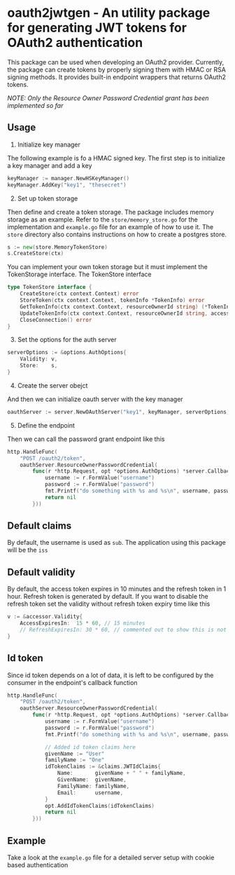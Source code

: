 # oauth2jwtgen - An utility package for generating JWT tokens for OAuth2 authentication

This package can be used when developing an OAuth2 provider. Currently, the package can create tokens by properly signing them with HMAC or RSA signing methods. It provides built-in endpoint wrappers that returns OAuth2 tokens.

*NOTE: Only the Resource Owner Password Credential grant has been implemented so far*

## Usage

1. Initialize key manager

The following example is fo a HMAC signed key. The first step is to initialize a key manager and add a key

```go
keyManager := manager.NewHSKeyManager()
keyManager.AddKey("key1", "thesecret")
```

2. Set up token storage

Then define and create a token storage. The package includes memory storage as an example. Refer to the `store/memory_store.go` for the implementation and `example.go` file for an example of how to use it. The `store` directory also contains instructions on how to create a postgres store.

```go
s := new(store.MemoryTokenStore)
s.CreateStore(ctx)
```

You can implement your own token storage but it must implement the TokenStorage interface. The TokenStore interface

```go
type TokenStore interface {
	CreateStore(ctx context.Context) error
	StoreToken(ctx context.Context, tokenInfo *TokenInfo) error
	GetTokenInfo(ctx context.Context, resourceOwnerId string) (*TokenInfo, error)
	UpdateTokenInfo(ctx context.Context, resourceOwnerId string, accessToken string, idToken string) error
	CloseConnection() error
}
```

3. Set the options for the auth server

```go
serverOptions := &options.AuthOptions{
    Validity: v,
    Store:    s,
}
```

4. Create the server obejct

And then we can initialize oauth server with the key manager

```go
oauthServer := server.NewOAuthServer("key1", keyManager, serverOptions)
```

5. Define the endpoint

Then we can call the password grant endpoint like this

```go
http.HandleFunc(
    "POST /oauth2/token",
    oauthServer.ResourceOwnerPasswordCredential(
        func(r *http.Request, opt *options.AuthOptions) *server.CallbackError {
            username := r.FormValue("username")
            password := r.FormValue("password")
            fmt.Printf("do something with %s and %s\n", username, password)
            return nil
        }))
```

## Default claims

By default, the username is used as `sub`. The application using this package will be the `iss`

## Default validity

By default, the access token expires in 10 minutes and the refresh token in 1 hour. Refresh token is generated by default. If you want to disable the refresh token set the validity without refresh token expiry time like this

```go
v := &accessor.Validity{
    AccessExpiresIn:  15 * 60, // 15 minutes
    // RefreshExpiresIn: 30 * 60, // commented out to show this is not being used
}
```

## Id token

Since id token depends on a lot of data, it is left to be configured by the consumer in the endpoint's callback function

```go
http.HandleFunc(
    "POST /oauth2/token",
    oauthServer.ResourceOwnerPasswordCredential(
        func(r *http.Request, opt *options.AuthOptions) *server.CallbackError {
            username := r.FormValue("username")
            password := r.FormValue("password")
            fmt.Printf("do something with %s and %s\n", username, password)

            // Added id token claims here
            givenName := "User"
            familyName := "One"
            idTokenClaims := &claims.JWTIdClaims{
                Name:       givenName + " " + familyName,
                GivenName:  givenName,
                FamilyName: familyName,
                Email:      username,
            }
            opt.AddIdTokenClaims(idTokenClaims)
            return nil
        }))
```

## Example

Take a look at the `example.go` file for a detailed server setup with cookie based authentication

